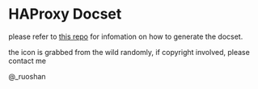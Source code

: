 HAProxy Docset
=======================

please refer to [this repo](https://github.com/ruoshan/haproxy-lua-docset) for infomation on
how to generate the docset.

the icon is grabbed from the wild randomly, if copyright involved, please contact me

@\_ruoshan
